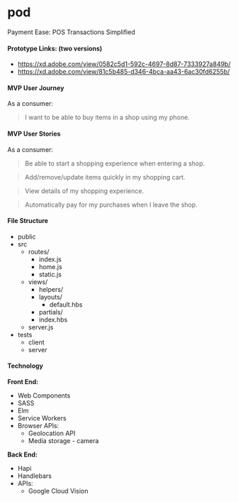 # pod
Payment Ease: POS Transactions Simplified

#### Prototype Links: (two versions)
- https://xd.adobe.com/view/0582c5d1-592c-4697-8d87-7333927a849b/
- https://xd.adobe.com/view/81c5b485-d346-4bca-aa43-6ac30fd6255b/

#### MVP User Journey

As a consumer:
> I want to be able to buy items in a shop using my phone.

#### MVP User Stories

As a consumer:
> Be able to start a shopping experience when entering a shop.

> Add/remove/update items quickly in my shopping cart.

> View details of my shopping experience.

> Automatically pay for my purchases when I leave the shop.

#### File Structure
- public
- src
  - routes/
    - index.js
    - home.js
    - static.js
  - views/
    - helpers/
    - layouts/
      - default.hbs
    - partials/
    - index.hbs
  - server.js
- tests
  - client
  - server



#### Technology

**Front End:**
- Web Components
- SASS
- Elm
- Service Workers
- Browser APIs:
  - Geolocation API
  - Media storage - camera

**Back End:**
- Hapi
- Handlebars
- APIs:
  - Google Cloud Vision

